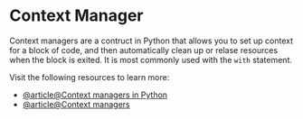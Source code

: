 # Context Manager

Context managers are a contruct in Python that allows you to set up context for a block of code, and then automatically clean up or relase resources when the block is exited. It is most commonly used with the `with` statement.

Visit the following resources to learn more:

- [@article@Context managers in Python](https://www.freecodecamp.org/news/context-managers-in-python/)
- [@article@Context managers](https://book.pythontips.com/en/latest/context_managers.html)
